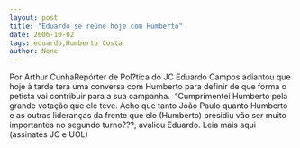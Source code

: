```yaml
---
layout: post
title: "Eduardo se reúne hoje com Humberto"
date: 2006-10-02
tags: eduardo,Humberto Costa
author: None
---
```

Por Arthur CunhaRepórter de Pol?tica do JC
Eduardo Campos adiantou que hoje à tarde terá uma conversa com Humberto para definir de que forma o petista vai contribuir para a sua campanha.
&nbsp;“Cumprimentei Humberto pela grande votação que ele teve. Acho que tanto João Paulo quanto Humberto e as outras lideranças da frente que ele (Humberto) presidiu vão ser muito importantes no segundo turno???, avaliou Eduardo.
Leia mais aqui&nbsp; (assinates JC e UOL) 